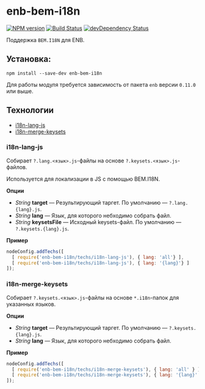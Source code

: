 enb-bem-i18n
============

[![NPM version](http://img.shields.io/npm/v/enb-bem-i18n.svg?style=flat)](https://www.npmjs.org/package/enb-bem-i18n) [![Build Status](http://img.shields.io/travis/enb-bem/enb-bem-i18n/master.svg?style=flat)](https://travis-ci.org/enb-bem/enb-bem-i18n) [![devDependency Status](http://img.shields.io/david/dev/enb-bem/enb-bem-i18n.svg?style=flat)](https://david-dm.org/enb-bem/enb-bem-i18n#info=devDependencies)

Поддержка `BEM.I18N` для ENB.

Установка:
----------

```
npm install --save-dev enb-bem-i18n
```

Для работы модуля требуется зависимость от пакета `enb` версии `0.11.0` или выше.

Технологии
----------

* [i18n-lang-js](#i18n-lang-js)
* [i18n-merge-keysets](#i18n-merge-keysets)

### i18n-lang-js

Собирает `?.lang.<язык>.js`-файлы на основе `?.keysets.<язык>.js`-файлов.

Используется для локализации в JS с помощью BEM.I18N.

**Опции**

* *String* **target** — Результирующий таргет. По умолчанию — `?.lang.{lang}.js`.
* *String* **lang** — Язык, для которого небходимо собрать файл.
* *String* **keysetsFile** — Исходный keysets-файл. По умолчанию — `?.keysets.{lang}.js`.

**Пример**

```javascript
nodeConfig.addTechs([
  [ require('enb-bem-i18n/techs/i18n-lang-js'), { lang: 'all'} ],
  [ require('enb-bem-i18n/techs/i18n-lang-js'), { lang: '{lang}'} ]
]);
```

### i18n-merge-keysets

Собирает `?.keysets.<язык>.js`-файлы на основе `*.i18n`-папок для указанных языков.

**Опции**

* *String* **target** — Результирующий таргет. По умолчанию — `?.keysets.{lang}.js`.
* *String* **lang** — Язык, для которого небходимо собрать файл.

**Пример**

```javascript
nodeConfig.addTechs([
  [ require('enb-bem-i18n/techs/i18n-merge-keysets'), { lang: 'all' } ],
  [ require('enb-bem-i18n/techs/i18n-merge-keysets'), { lang: '{lang}' } ]
]);
```
